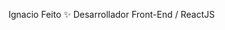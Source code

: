 Ignacio Feito
✨ Desarrollador Front-End / ReactJS

<!---
ignaciofeito/ignaciofeito is a ✨ special ✨ repository because its `README.md` (this file) appears on your GitHub profile.
You can click the Preview link to take a look at your changes.
--->

